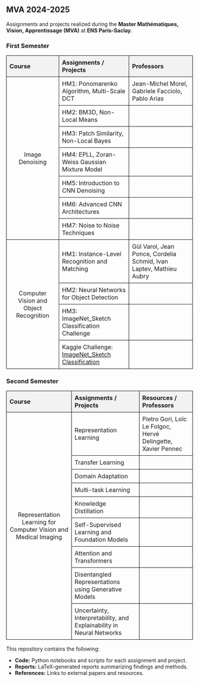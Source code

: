 <!DOCTYPE html>
<html>
<head>
  <style>
    table {
      width: 100%;
      border-collapse: collapse;
    }
    th, td {
      border: 1px solid black;
      text-align: left;
      padding: 8px;
    }
    th {
      background-color: #f2f2f2;
    }
  </style>
</head>
<body>

<h2>MVA 2024-2025</h2>
<p>Assignments and projects realized during the <strong>Master Mathématiques, Vision, Apprentissage (MVA)</strong> at <strong>ENS Paris-Saclay</strong>.</p>

<h3>First Semester</h3>
<table>
  <tr>
    <th>Course</th>
    <th>Assignments / Projects</th>
    <th>Professors</th>
  </tr>
  <tr>
    <td rowspan="7" style="text-align: center; vertical-align: middle;">Image Denoising</td>
    <td>HM1: Ponomarenko Algorithm, Multi-Scale DCT</td>
    <td>Jean-Michel Morel, Gabriele Facciolo, Pablo Arias</td>
  </tr>
  <tr>
    <td>HM2: BM3D, Non-Local Means</td>
    <td></td>
  </tr>
  <tr>
    <td>HM3: Patch Similarity, Non-Local Bayes</td>
    <td></td>
  </tr>
  <tr>
    <td>HM4: EPLL, Zoran-Weiss Gaussian Mixture Model</td>
    <td></td>
  </tr>
  <tr>
    <td>HM5: Introduction to CNN Denoising</td>
    <td></td>
  </tr>
  <tr>
    <td>HM6: Advanced CNN Architectures</td>
    <td></td>
  </tr>
  <tr>
    <td>HM7: Noise to Noise Techniques</td>
    <td></td>
  </tr>
  <tr>
    <td rowspan="4" style="text-align: center; vertical-align: middle;">Computer Vision and Object Recognition</td>
    <td>HM1: Instance-Level Recognition and Matching</td>
    <td>Gül Varol, Jean Ponce, Cordelia Schmid, Ivan Laptev, Mathieu Aubry</td>
  </tr>
  <tr>
    <td>HM2: Neural Networks for Object Detection</td>
    <td></td>
  </tr>
  <tr>
    <td>HM3: ImageNet_Sketch Classification Challenge</td>
    <td></td>
  </tr>
  <tr>
    <td>Kaggle Challenge: <a href="https://www.kaggle.com/competitions/mva-recvis-2024/overview">ImageNet_Sketch Classification</a></td>
    <td></td>
  </tr>
  <!-- Repeat the structure for other courses -->
</table>

<h3>Second Semester</h3>
<table>
  <tr>
    <th>Course</th>
    <th>Assignments / Projects</th>
    <th>Resources / Professors</th>
  </tr>
  <tr>
    <td rowspan="9" style="text-align: center; vertical-align: middle;">Representation Learning for Computer Vision and Medical Imaging</td>
    <td>Representation Learning</td>
    <td>Pietro Gori, Loïc Le Folgoc, Hervé Delingette, Xavier Pennec</td>
  </tr>
  <tr>
    <td>Transfer Learning</td>
    <td></td>
  </tr>
  <tr>
    <td>Domain Adaptation</td>
    <td></td>
  </tr>
  <tr>
    <td>Multi-task Learning</td>
    <td></td>
  </tr>
  <tr>
    <td>Knowledge Distillation</td>
    <td></td>
  </tr>
  <tr>
    <td>Self-Supervised Learning and Foundation Models</td>
    <td></td>
  </tr>
  <tr>
    <td>Attention and Transformers</td>
    <td></td>
  </tr>
  <tr>
    <td>Disentangled Representations using Generative Models</td>
    <td></td>
  </tr>
  <tr>
    <td>Uncertainty, Interpretability, and Explainability in Neural Networks</td>
    <td></td>
  </tr>
  <!-- Repeat the structure for other courses -->
</table>

<p>This repository contains the following:</p>
<ul>
  <li><strong>Code:</strong> Python notebooks and scripts for each assignment and project.</li>
  <li><strong>Reports:</strong> LaTeX-generated reports summarizing findings and methods.</li>
  <li><strong>References:</strong> Links to external papers and resources.</li>
</ul>

</body>
</html>
